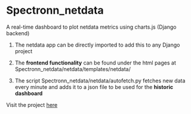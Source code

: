 # Spectronn_netdata
A real-time dashboard to plot netdata metrics using charts.js (Django backend)


1. The netdata app can be directly imported to add this to any Django project

2. The **frontend functionality** can be found under the html pages at Spectronn_netdata/netdata/templates/netdata/

3. The script Spectronn_netdata/netdata/autofetch.py fetches new data every minute and adds it to a json file to be used for the **historic dashboard**

Visit the project [here](http://www.virajgite.com/netdata)
